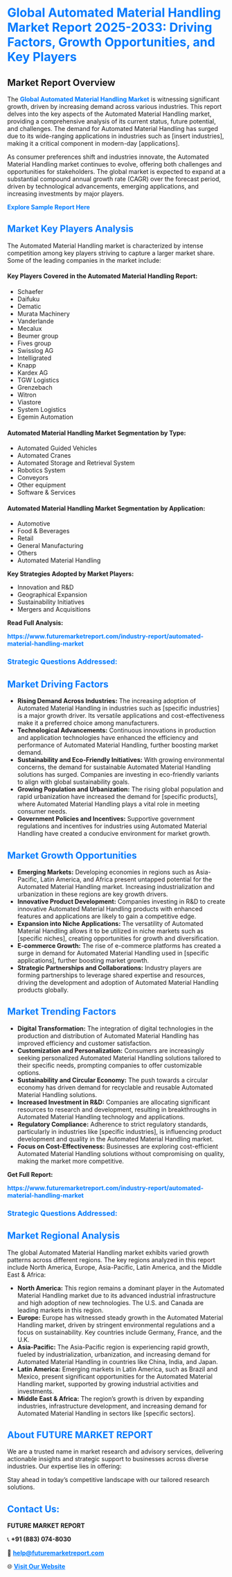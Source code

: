 <h1 style="color: #007BFF;">Global Automated Material Handling Market Report 2025-2033: Driving Factors, Growth Opportunities, and Key Players</h1>

<section id="overview">
<h2>Market Report Overview</h2>
<p>The <a href="https://www.futuremarketreport.com/industry-report/automated-material-handling-market" style="color: #007BFF; text-decoration: none;"><strong>Global Automated Material Handling Market</strong></a> is witnessing significant growth, driven by increasing demand across various industries. This report delves into the key aspects of the Automated Material Handling market, providing a comprehensive analysis of its current status, future potential, and challenges. The demand for Automated Material Handling has surged due to its wide-ranging applications in industries such as [insert industries], making it a critical component in modern-day [applications].</p>
<p>As consumer preferences shift and industries innovate, the Automated Material Handling market continues to evolve, offering both challenges and opportunities for stakeholders. The global market is expected to expand at a substantial compound annual growth rate (CAGR) over the forecast period, driven by technological advancements, emerging applications, and increasing investments by major players.</p>
</section>

<section id="overview">
<p><a href="https://www.futuremarketreport.com/request-sample/reportId=113022" style="color: #007BFF; text-decoration: none;"><strong>Explore Sample Report Here</strong></a></p>
</section>

<section id="key-players">
<h2 style="color: #007BFF;">Market Key Players Analysis</h2>
<p>The Automated Material Handling market is characterized by intense competition among key players striving to capture a larger market share. Some of the leading companies in the market include:</p>
<h4>Key Players Covered in the Automated Material Handling Report:</h4>
<ul><li>Schaefer</li><li>Daifuku</li><li>Dematic</li><li>Murata Machinery</li><li>Vanderlande</li><li>Mecalux</li><li>Beumer group</li><li>Fives group</li><li>Swisslog AG</li><li>Intelligrated</li><li>Knapp</li><li>Kardex AG</li><li>TGW Logistics</li><li>Grenzebach</li><li>Witron</li><li>Viastore</li><li>System Logistics</li><li>Egemin Automation</li></ul>
<h4>Automated Material Handling Market Segmentation by Type:</h4>
<ul><li>Automated Guided Vehicles</li><li>Automated Cranes</li><li>Automated Storage and Retrieval System</li><li>Robotics System</li><li>Conveyors</li><li>Other equipment</li><li>Software &amp; Services</li></ul>

<h4>Automated Material Handling Market Segmentation by Application:</h4>
<ul><li>Automotive</li><li>Food &amp; Beverages</li><li>Retail</li><li>General Manufacturing</li><li>Others</li><li>Automated Material Handling</li></ul>
<p><strong>Key Strategies Adopted by Market Players:</strong></p>
<ul>
<li>Innovation and R&D</li>
<li>Geographical Expansion</li>
<li>Sustainability Initiatives</li>
<li>Mergers and Acquisitions</li>
</ul>
</section>

<section>
<p><strong>Read Full Analysis: </strong></p><a href="https://www.futuremarketreport.com/industry-report/automated-material-handling-market" style="color: #007BFF; text-decoration: none;"><strong>https://www.futuremarketreport.com/industry-report/automated-material-handling-market</strong></a>
<h3 style="color: #007BFF;">Strategic Questions Addressed:</h3>
</section>

<section id="driving-factors">
<h2 style="color: #007BFF;">Market Driving Factors</h2>
<ul>
<li><strong>Rising Demand Across Industries:</strong> The increasing adoption of Automated Material Handling in industries such as [specific industries] is a major growth driver. Its versatile applications and cost-effectiveness make it a preferred choice among manufacturers.</li>
<li><strong>Technological Advancements:</strong> Continuous innovations in production and application technologies have enhanced the efficiency and performance of Automated Material Handling, further boosting market demand.</li>
<li><strong>Sustainability and Eco-Friendly Initiatives:</strong> With growing environmental concerns, the demand for sustainable Automated Material Handling solutions has surged. Companies are investing in eco-friendly variants to align with global sustainability goals.</li>
<li><strong>Growing Population and Urbanization:</strong> The rising global population and rapid urbanization have increased the demand for [specific products], where Automated Material Handling plays a vital role in meeting consumer needs.</li>
<li><strong>Government Policies and Incentives:</strong> Supportive government regulations and incentives for industries using Automated Material Handling have created a conducive environment for market growth.</li>
</ul>
</section>

<section id="growth-opportunities">
<h2 style="color: #007BFF;">Market Growth Opportunities</h2>
<ul>
<li><strong>Emerging Markets:</strong> Developing economies in regions such as Asia-Pacific, Latin America, and Africa present untapped potential for the Automated Material Handling market. Increasing industrialization and urbanization in these regions are key growth drivers.</li>
<li><strong>Innovative Product Development:</strong> Companies investing in R&D to create innovative Automated Material Handling products with enhanced features and applications are likely to gain a competitive edge.</li>
<li><strong>Expansion into Niche Applications:</strong> The versatility of Automated Material Handling allows it to be utilized in niche markets such as [specific niches], creating opportunities for growth and diversification.</li>
<li><strong>E-commerce Growth:</strong> The rise of e-commerce platforms has created a surge in demand for Automated Material Handling used in [specific applications], further boosting market growth.</li>
<li><strong>Strategic Partnerships and Collaborations:</strong> Industry players are forming partnerships to leverage shared expertise and resources, driving the development and adoption of Automated Material Handling products globally.</li>
</ul>
</section>

<section id="trending-factors">
<h2 style="color: #007BFF;">Market Trending Factors</h2>
<ul>
<li><strong>Digital Transformation:</strong> The integration of digital technologies in the production and distribution of Automated Material Handling has improved efficiency and customer satisfaction.</li>
<li><strong>Customization and Personalization:</strong> Consumers are increasingly seeking personalized Automated Material Handling solutions tailored to their specific needs, prompting companies to offer customizable options.</li>
<li><strong>Sustainability and Circular Economy:</strong> The push towards a circular economy has driven demand for recyclable and reusable Automated Material Handling solutions.</li>
<li><strong>Increased Investment in R&D:</strong> Companies are allocating significant resources to research and development, resulting in breakthroughs in Automated Material Handling technology and applications.</li>
<li><strong>Regulatory Compliance:</strong> Adherence to strict regulatory standards, particularly in industries like [specific industries], is influencing product development and quality in the Automated Material Handling market.</li>
<li><strong>Focus on Cost-Effectiveness:</strong> Businesses are exploring cost-efficient Automated Material Handling solutions without compromising on quality, making the market more competitive.</li>
</ul>
</section>

<section>
<p><strong>Get Full Report: </strong></p><a href="https://www.futuremarketreport.com/industry-report/automated-material-handling-market" style="color: #007BFF; text-decoration: none;"><strong>https://www.futuremarketreport.com/industry-report/automated-material-handling-market</strong></a>
<h3 style="color: #007BFF;">Strategic Questions Addressed:</h3>
</section>


<section id="regional-analysis">
<h2 style="color: #007BFF;">Market Regional Analysis</h2>
<p>The global Automated Material Handling market exhibits varied growth patterns across different regions. The key regions analyzed in this report include North America, Europe, Asia-Pacific, Latin America, and the Middle East & Africa:</p>
<ul>
<li><strong>North America:</strong> This region remains a dominant player in the Automated Material Handling market due to its advanced industrial infrastructure and high adoption of new technologies. The U.S. and Canada are leading markets in this region.</li>
<li><strong>Europe:</strong> Europe has witnessed steady growth in the Automated Material Handling market, driven by stringent environmental regulations and a focus on sustainability. Key countries include Germany, France, and the U.K.</li>
<li><strong>Asia-Pacific:</strong> The Asia-Pacific region is experiencing rapid growth, fueled by industrialization, urbanization, and increasing demand for Automated Material Handling in countries like China, India, and Japan.</li>
<li><strong>Latin America:</strong> Emerging markets in Latin America, such as Brazil and Mexico, present significant opportunities for the Automated Material Handling market, supported by growing industrial activities and investments.</li>
<li><strong>Middle East & Africa:</strong> The region’s growth is driven by expanding industries, infrastructure development, and increasing demand for Automated Material Handling in sectors like [specific sectors].</li>
</ul>
</section>

<footer>
<h2 style="color: #007BFF;">About FUTURE MARKET REPORT</h2>
<p>We are a trusted name in market research and advisory services, delivering actionable insights and strategic support to businesses across diverse industries. Our expertise lies in offering:</p>

<p>Stay ahead in today’s competitive landscape with our tailored research solutions.</p>

<h2 style="color: #007BFF;">Contact Us:</h2>
<p><strong>FUTURE MARKET REPORT</strong></p>
<p>📞 <strong>+91 (883) 074-8030</strong></p>
<p>📧 <strong><a href="mailto:help@futuremarketreport.com" style="color: #007BFF;">help@futuremarketreport.com</a></strong></p>
<p>🌐 <strong><a href="https://www.futuremarketreport.com/" style="color: #007BFF;">Visit Our Website</a></strong></p>
</footer>